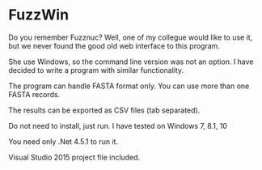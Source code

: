 # FuzzWin
Do you remember Fuzznuc?
Well, one of my collegue would like
to use it, but we never found the good
old web interface to this program.

She use Windows, so the command line version
was not an option. I have decided to write
a program with similar functionality.

The program can handle FASTA format only. You can use
more than one FASTA records.

The results can be exported as CSV files (tab separated).

Do not need to install, just run. I have tested on Windows 7, 8.1, 10

You need only .Net 4.5.1 to run it.

Visual Studio 2015 project file included.
